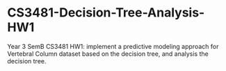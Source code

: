 # CS3481-Decision-Tree-Analysis-HW1
Year 3 SemB CS3481 HW1: implement a predictive modeling approach for Vertebral Column dataset based on the decision tree, and analysis the decision tree.
